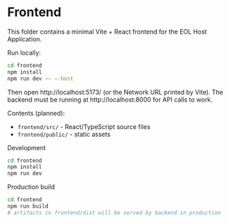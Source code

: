 # Frontend

This folder contains a minimal Vite + React frontend for the EOL Host Application.

Run locally:

```cmd
cd frontend
npm install
npm run dev -- --host
```

Then open http://localhost:5173/ (or the Network URL printed by Vite). The backend must be running at http://localhost:8000 for API calls to work.

Contents (planned):
- `frontend/src/` - React/TypeScript source files
- `frontend/public/` - static assets

Development
```bash
cd frontend
npm install
npm run dev
```

Production build
```bash
cd frontend
npm run build
# artifacts in frontend/dist will be served by backend in production
```
